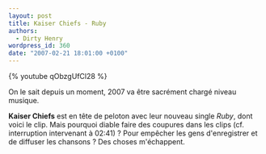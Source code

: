 ```yaml
---
layout: post
title: Kaiser Chiefs - Ruby
authors:
  - Dirty Henry
wordpress_id: 360
date: "2007-02-21 18:01:00 +0100"
---
```


{% youtube qObzgUfCl28 %}

On le sait depuis un moment, 2007 va être sacrément chargé niveau musique.

**Kaiser Chiefs** est en tête de peloton avec leur nouveau single _Ruby_, dont
voici le clip. Mais pourquoi diable faire des coupures dans les clips (cf.
interruption intervenant à 02:41) ? Pour empêcher les gens d'enregistrer et de
diffuser les chansons ? Des choses m'échappent.
